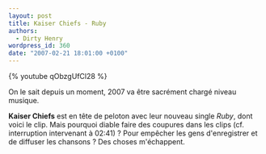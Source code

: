 ```yaml
---
layout: post
title: Kaiser Chiefs - Ruby
authors:
  - Dirty Henry
wordpress_id: 360
date: "2007-02-21 18:01:00 +0100"
---
```


{% youtube qObzgUfCl28 %}

On le sait depuis un moment, 2007 va être sacrément chargé niveau musique.

**Kaiser Chiefs** est en tête de peloton avec leur nouveau single _Ruby_, dont
voici le clip. Mais pourquoi diable faire des coupures dans les clips (cf.
interruption intervenant à 02:41) ? Pour empêcher les gens d'enregistrer et de
diffuser les chansons ? Des choses m'échappent.
